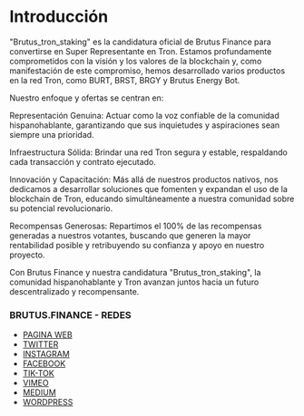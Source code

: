 # Introducción

"Brutus_tron_staking" es la candidatura oficial de Brutus Finance para convertirse en Super Representante en Tron. Estamos profundamente comprometidos con la visión y los valores de la blockchain y, como manifestación de este compromiso, hemos desarrollado varios productos en la red Tron, como BURT, BRST, BRGY y Brutus Energy Bot.

Nuestro enfoque y ofertas se centran en:

Representación Genuina: Actuar como la voz confiable de la comunidad hispanohablante, garantizando que sus inquietudes y aspiraciones sean siempre una prioridad.

Infraestructura Sólida: Brindar una red Tron segura y estable, respaldando cada transacción y contrato ejecutado.

Innovación y Capacitación: Más allá de nuestros productos nativos, nos dedicamos a desarrollar soluciones que fomenten y expandan el uso de la blockchain de Tron, educando simultáneamente a nuestra comunidad sobre su potencial revolucionario.

Recompensas Generosas: Repartimos el 100% de las recompensas generadas a nuestros votantes, buscando que generen la mayor rentabilidad posible y retribuyendo su confianza y apoyo en nuestro proyecto.

Con Brutus Finance y nuestra candidatura "Brutus_tron_staking", la comunidad hispanohablante y Tron avanzan juntos hacia un futuro descentralizado y recompensante.

### BRUTUS.FINANCE - REDES
- [PAGINA WEB](https://brutus.finance)
- [TWITTER](https://twitter.com/Brutusfinance)
- [INSTAGRAM](https://www.instagram.com/brutusfinance/)
- [FACEBOOK](https://www.facebook.com/profile.php?id=61551128592498)
- [TIK-TOK](https://www.tiktok.com/@brutus.finance)
- [VIMEO](https://vimeo.com/user207855702)
- [MEDIUM](https://medium.com/@brutusfinancemarketing)
- [WORDPRESS](Brutusfinance.wordpress.com)
